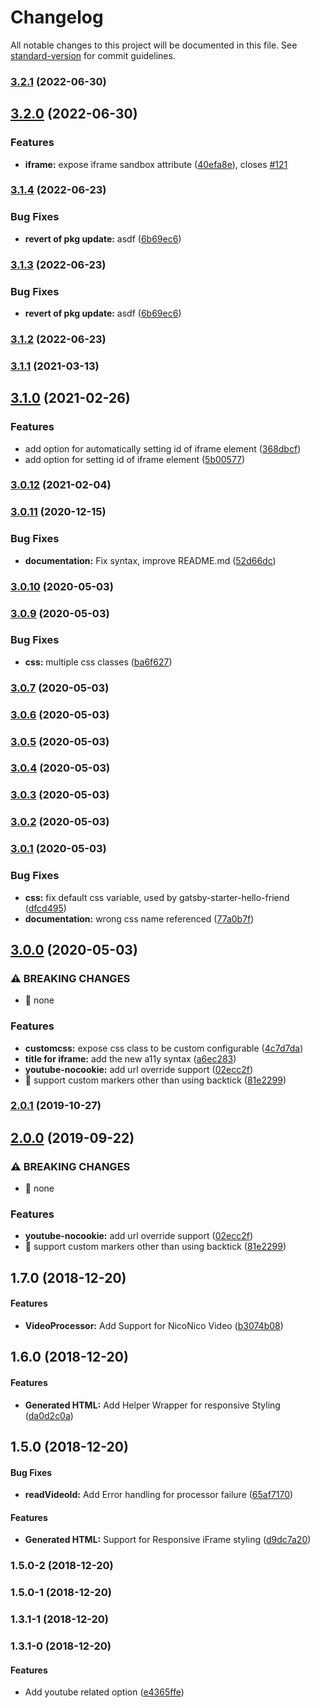 # Changelog

All notable changes to this project will be documented in this file. See [standard-version](https://github.com/conventional-changelog/standard-version) for commit guidelines.

### [3.2.1](https://github.com/borgfriend/gatsby-remark-embed-video/compare/v3.2.0...v3.2.1) (2022-06-30)

## [3.2.0](https://github.com/borgfriend/gatsby-remark-embed-video/compare/v3.1.4...v3.2.0) (2022-06-30)


### Features

* **iframe:** expose iframe sandbox attribute ([40efa8e](https://github.com/borgfriend/gatsby-remark-embed-video/commit/40efa8ed4abcd972c89184510036af51625c0469)), closes [#121](https://github.com/borgfriend/gatsby-remark-embed-video/issues/121)

### [3.1.4](https://github.com/borgfriend/gatsby-remark-embed-video/compare/v3.1.2...v3.1.4) (2022-06-23)


### Bug Fixes

* **revert of pkg update:** asdf ([6b69ec6](https://github.com/borgfriend/gatsby-remark-embed-video/commit/6b69ec6498eb47389dca6eca686502d591fcaf92))

### [3.1.3](https://github.com/borgfriend/gatsby-remark-embed-video/compare/v3.1.2...v3.1.3) (2022-06-23)


### Bug Fixes

* **revert of pkg update:** asdf ([6b69ec6](https://github.com/borgfriend/gatsby-remark-embed-video/commit/6b69ec6498eb47389dca6eca686502d591fcaf92))

### [3.1.2](https://github.com/borgfriend/gatsby-remark-embed-video/compare/v3.1.0...v3.1.2) (2022-06-23)

### [3.1.1](https://github.com/borgfriend/gatsby-remark-embed-video/compare/v3.1.0...v3.1.1) (2021-03-13)

## [3.1.0](https://github.com/borgfriend/gatsby-remark-embed-video/compare/v3.0.12...v3.1.0) (2021-02-26)


### Features

* add option for automatically setting id of iframe element ([368dbcf](https://github.com/borgfriend/gatsby-remark-embed-video/commit/368dbcf354f815057111cf5c09cacd9f68663ee7))
* add option for setting id of iframe element ([5b00577](https://github.com/borgfriend/gatsby-remark-embed-video/commit/5b005776646406a8d275c1d708707d698da66c42))

### [3.0.12](https://github.com/borgfriend/gatsby-remark-embed-video/compare/v3.0.11...v3.0.12) (2021-02-04)

### [3.0.11](https://github.com/borgfriend/gatsby-remark-embed-video/compare/v3.0.10...v3.0.11) (2020-12-15)


### Bug Fixes

* **documentation:** Fix syntax, improve README.md ([52d66dc](https://github.com/borgfriend/gatsby-remark-embed-video/commit/52d66dc6d9a11799ee875bfad6fc523c6ae4df70))

### [3.0.10](https://github.com/borgfriend/gatsby-remark-embed-video/compare/v3.0.9...v3.0.10) (2020-05-03)

### [3.0.9](https://github.com/borgfriend/gatsby-remark-embed-video/compare/v3.0.8...v3.0.9) (2020-05-03)


### Bug Fixes

* **css:** multiple css classes ([ba6f627](https://github.com/borgfriend/gatsby-remark-embed-video/commit/ba6f62702505f01de0ed3dccca99250beb477c89))

### [3.0.7](https://github.com/borgfriend/gatsby-remark-embed-video/compare/v3.0.6...v3.0.7) (2020-05-03)

### [3.0.6](https://github.com/borgfriend/gatsby-remark-embed-video/compare/v3.0.5...v3.0.6) (2020-05-03)

### [3.0.5](https://github.com/borgfriend/gatsby-remark-embed-video/compare/v3.0.4...v3.0.5) (2020-05-03)

### [3.0.4](https://github.com/borgfriend/gatsby-remark-embed-video/compare/v3.0.3...v3.0.4) (2020-05-03)

### [3.0.3](https://github.com/borgfriend/gatsby-remark-embed-video/compare/v3.0.2...v3.0.3) (2020-05-03)

### [3.0.2](https://github.com/borgfriend/gatsby-remark-embed-video/compare/v3.0.1...v3.0.2) (2020-05-03)

### [3.0.1](https://github.com/borgfriend/gatsby-remark-embed-video/compare/v3.0.0...v3.0.1) (2020-05-03)


### Bug Fixes

* **css:** fix default css variable, used by gatsby-starter-hello-friend ([dfcd495](https://github.com/borgfriend/gatsby-remark-embed-video/commit/dfcd4953d78c038cc88b96222953570692fd6d12))
* **documentation:** wrong css name referenced ([77a0b7f](https://github.com/borgfriend/gatsby-remark-embed-video/commit/77a0b7f6e7d962a0002f47e51c7609a293b9db67))

## [3.0.0](https://github.com/borgfriend/gatsby-remark-embed-video/compare/v1.7.0...v3.0.0) (2020-05-03)


### ⚠ BREAKING CHANGES

* 🧨 none

### Features

* **customcss:** expose css class to be custom configurable ([4c7d7da](https://github.com/borgfriend/gatsby-remark-embed-video/commit/4c7d7da7c5d3a232aed95f68402183306a47e582))
* **title for iframe:** add the new a11y syntax ([a6ec283](https://github.com/borgfriend/gatsby-remark-embed-video/commit/a6ec2839afd6100efe01c334edb8a47a511d09fe))
* **youtube-nocookie:** add url override support ([02ecc2f](https://github.com/borgfriend/gatsby-remark-embed-video/commit/02ecc2f537cc72a7803a240599ee73e2fec56aa9))
* 🎸 support custom markers other than using backtick ([81e2299](https://github.com/borgfriend/gatsby-remark-embed-video/commit/81e229992d046cf1f73d3e6a28c6abba701724d4))

### [2.0.1](https://github.com/borgfriend/gatsby-remark-embed-video/compare/v2.0.0...v2.0.1) (2019-10-27)

## [2.0.0](https://github.com/borgfriend/gatsby-remark-embed-video/compare/v1.7.0...v2.0.0) (2019-09-22)


### ⚠ BREAKING CHANGES

* 🧨 none

### Features

* **youtube-nocookie:** add url override support ([02ecc2f](https://github.com/borgfriend/gatsby-remark-embed-video/commit/02ecc2f))
* 🎸 support custom markers other than using backtick ([81e2299](https://github.com/borgfriend/gatsby-remark-embed-video/commit/81e2299))

<a name="1.7.0"></a>
## 1.7.0 (2018-12-20)


#### Features

* **VideoProcessor:** Add Support for NicoNico Video ([b3074b08](git+https://github.com/borgfriend/gatsby-remark-embed-video.git/commit/b3074b08))


<a name="1.6.0"></a>
## 1.6.0 (2018-12-20)


#### Features

* **Generated HTML:** Add Helper Wrapper for responsive Styling ([da0d2c0a](git+https://github.com/borgfriend/gatsby-remark-embed-video.git/commit/da0d2c0a))


<a name="1.5.0"></a>
## 1.5.0 (2018-12-20)


#### Bug Fixes

* **readVideoId:** Add Error handling for processor failure ([65af7170](git+https://github.com/borgfriend/gatsby-remark-embed-video.git/commit/65af7170))


#### Features

* **Generated HTML:** Support for Responsive iFrame styling ([d9dc7a20](git+https://github.com/borgfriend/gatsby-remark-embed-video.git/commit/d9dc7a20))


<a name="1.5.0-2"></a>
### 1.5.0-2 (2018-12-20)


<a name="1.5.0-1"></a>
### 1.5.0-1 (2018-12-20)


<a name="1.3.1-1"></a>
### 1.3.1-1 (2018-12-20)


<a name="1.3.1-0"></a>
### 1.3.1-0 (2018-12-20)


#### Features

* Add youtube related option ([e4365ffe](git+https://github.com/borgfriend/gatsby-remark-embed-video.git/commit/e4365ffe))
